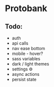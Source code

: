 # Protobank
## Todo:
* auth
* api calls
* nav ease bottom
* mobile - hover?
* sass variables
* dark / light themes
* settings &#9881;
* async actions
* persist state
